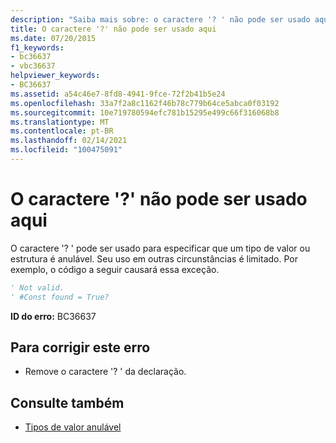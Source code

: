 ```yaml
---
description: "Saiba mais sobre: o caractere '? ' não pode ser usado aqui"
title: O caractere '?' não pode ser usado aqui
ms.date: 07/20/2015
f1_keywords:
- bc36637
- vbc36637
helpviewer_keywords:
- BC36637
ms.assetid: a54c46e7-8fd8-4941-9fce-72f2b41b5e24
ms.openlocfilehash: 33a7f2a8c1162f46b78c779b64ce5abca0f03192
ms.sourcegitcommit: 10e719780594efc781b15295e499c66f316068b8
ms.translationtype: MT
ms.contentlocale: pt-BR
ms.lasthandoff: 02/14/2021
ms.locfileid: "100475091"
---
```

# <a name="the--character-cannot-be-used-here"></a>O caractere '?' não pode ser usado aqui

O caractere '? ' pode ser usado para especificar que um tipo de valor ou estrutura é anulável. Seu uso em outras circunstâncias é limitado. Por exemplo, o código a seguir causará essa exceção.  
  
```vb  
' Not valid.  
' #Const found = True?  
```  
  
 **ID do erro:** BC36637  
  
## <a name="to-correct-this-error"></a>Para corrigir este erro  
  
- Remove o caractere '? ' da declaração.  
  
## <a name="see-also"></a>Consulte também

- [Tipos de valor anulável](../programming-guide/language-features/data-types/nullable-value-types.md)

